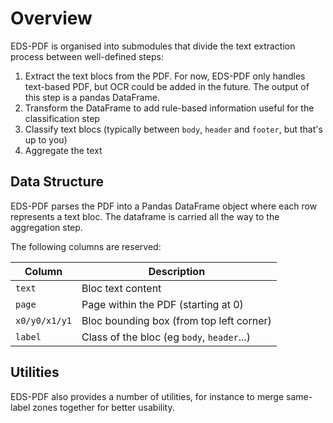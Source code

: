 # Overview

EDS-PDF is organised into submodules that divide the text extraction process between well-defined steps:

1. Extract the text blocs from the PDF. For now, EDS-PDF only handles text-based PDF, but OCR could be added in the future.
   The output of this step is a pandas DataFrame.
2. Transform the DataFrame to add rule-based information useful for the classification step
3. Classify text blocs (typically between `body`, `header` and `footer`, but that's up to you)
4. Aggregate the text

## Data Structure

EDS-PDF parses the PDF into a Pandas DataFrame object where each row represents a text bloc. The dataframe is carried all the way to the aggregation step.

The following columns are reserved:

| Column        | Description                                |
| ------------- | ------------------------------------------ |
| `text`        | Bloc text content                          |
| `page`        | Page within the PDF (starting at 0)        |
| `x0/y0/x1/y1` | Bloc bounding box (from top left corner)   |
| `label`       | Class of the bloc (eg `body`, `header`...) |

## Utilities

EDS-PDF also provides a number of utilities, for instance to merge same-label zones together for better usability.
